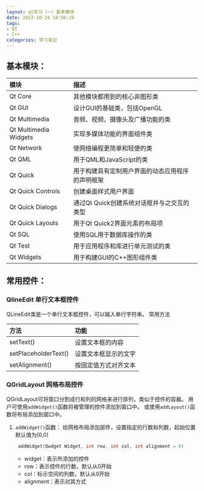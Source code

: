 ```yaml
---
layout: qt学习（一）基本模块
date: 2022-10-24 18:56:29
tags: 
- QT
- C++
categories: 学习笔记
---
```


## 基本模块：

|模块|描述|
|:-|:-|
|Qt Core|其他模块都用到的核心非图形类|
|Qt GUI|设计GUI的基础类，包括OpenGL|
|Qt Multimedia|音频、视频、摄像头及广播功能的类|
|Qt Multimedia Widgets|实现多媒体功能的界面组件类|
|Qt Network|使网络编程更简单和轻便的类|
|Qt QML|用于QML和JavaScript的类|
|Qt Quick|用于构建具有定制用户界面的动态应用程序的声明框架|
|Qt Quick Controls|创建桌面样式用户界面|
|Qt Quick Dialogs|通过Qt Quick创建系统对话框并与之交互的类型|
|Qt Quick Layouts|用于Qt Quick2界面元素的布局项|
|Qt SQL|使用SQL用于数据库操作的类|
|Qt Test|用于应用程序和库进行单元测试的类|
|Qt Widgets|用于构建GUI的C++图形组件类|

## 常用控件：
### QlineEdit 单行文本框控件
QLineEdit类是一个单行文本框控件，可以输入单行字符串。
常用方法

|方法|功能|
|:-|:-|
|setText()|设置文本框的内容|
|setPlaceholderText()|设置文本框显示的文字|
|setAlignment()|按固定值方式对齐文本|

### QGridLayout 网格布局控件
QGridLayout可将窗口分割成行和列的网格来进行排列，类似于控件的容器。
用户可使用`addWidget()`函数将被管理的控件添加到窗口中。
或使用`addLayout()`函数将布局添加到窗口中。
1. `addWidget()`函数：
   给网格布局添加部件，设置指定的行数和列数，起始位置默认值为(0,0)
   ```cpp
    addWidget(Qwdget Widget, int row, int col, int alignment = 0)
    ```
    - widget：表示所添加的控件
    - row：表示控件的行数，默认从0开始
    - col：标示空间的列数，默认从0开始
    - alignment：表示对其方式


